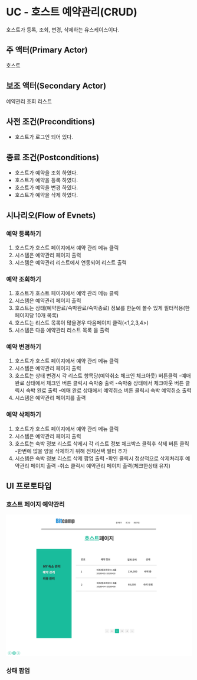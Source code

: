 # UC - 호스트 예약관리(CRUD)

호스트가 등록, 조회, 변경, 삭제하는 유스케이스이다.

## 주 액터(Primary Actor)
호스트

## 보조 액터(Secondary Actor)
 예약관리 조회 리스트
 
## 사전 조건(Preconditions)
- 호스트가 로그인 되어 있다.

## 종료 조건(Postconditions)
- 호스트가 예약을 조회 하였다.
- 호스트가 예약을 등록 하였다.
- 호스트가 예약을 변경 하였다.
- 호스트가 예약을 삭제 하였다.

## 시나리오(Flow of Evnets)

### 예약 등록하기

1. 호스트가 호스트 페이지에서 예약 관리 메뉴 클릭
2. 시스템은 예약관리 페이지 출력
3. 시스템은 예약관리 리스트에서 연동되어 리스트 출력


### 예약 조회하기

1. 호스트가 호스트 페이지에서 예약 관리 메뉴 클릭
2. 시스템은 예약관리 페이지  출력
3. 호스트는 상태(예약완료/숙박완료/숙박종료) 정보를 한눈에 볼수 있게 필터적용(한페이지당 10개 목록)
4. 호스트는 리스트 목록이 많을경우 다음페이지 클릭(<1,2,3,4>)
5. 시스템은 다음 예약관리 리스트 목록 을 출력

    
### 예약 변경하기

1. 호스트가 호스트 페이지에서 예약 관리 메뉴 클릭
2. 시스템은 예약관리 페이지 출력
3. 호스트는 상태 변경시 각 리스트 항목당(예약취소 체크인 체크아웃) 버튼클릭
 		-예매 완료 상태에서 체크인 버튼 클릭시 숙박중 출력
 		-숙박중 상태에서 체크아웃 버튼 클릭시 숙박 완료 출력
 		-예매 완료 상태에서 예약취소 버튼 클릭시 숙박 예약취소 출력
4. 시스템은 예약관리 페이지를 출력
 		

### 예약 삭제하기

1. 호스트가 호스트 페이지에서 예약 관리 메뉴 클릭
2. 시스템은 예약관리 페이지 출력
3. 호스트는 숙박 정보 리스트 삭제시  각 리스트 정보 체크박스 클릭후 삭제 버튼 클릭
          -한번에 많을 양을 삭제하기 위해 전체선택 필터 추가
4. 시스템은  숙박 정보 리스트 삭제 팝업 출력
	-확인 클릭시 정상적으로 삭제처리후  예약관리 페이지 출력 
	-취소 클릭시 예약관리 페이지 출력(체크한상태 유지)


## UI 프로토타입

### 호스트 페이지 예약관리
![호스트 페이지 예약관리](../../images/호스트페이지1.PNG)

### 상태 팝업




